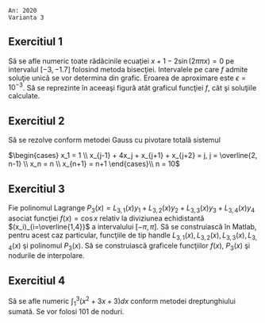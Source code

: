 ```
An: 2020
Varianta 3
```

## Exercitiul 1

Să se afle numeric toate rădăcinile ecuaţiei $x + 1 - 2\sin{(2π\pi x)} = 0$ pe intervalul $[-3, -1.7]$ folosind metoda bisecţiei. Intervalele pe care $f$ admite soluţie unică se
vor determina din grafic. Eroarea de aproximare este $\epsilon = 10^{-3}$. Să se reprezinte ı̂n aceeaşi figură atât graficul funcţiei $f$, cât şi soluţiile calculate.

## Exercitiul 2

Să se rezolve conform metodei Gauss cu pivotare totală sistemul

$\begin{cases}
x_1 = 1 \\
x_{j-1} + 4x_j + x_{j+1} + x_{j+2} = j, j = \overline{2, n-1} \\
x_n = n \\
x_{n+1} = n+1
\end{cases}\\
n = 10$

## Exercitiul 3

Fie polinomul Lagrange $P_3(x) = L_{3,1}(x)y_1 + L_{3,2}(x)y_2 + L_{3,3}(x)y_3 + L_{3,4}(x)y_4$ asociat funcţiei $f(x) = \cos{x}$ relativ la diviziunea echidistantă $(x_i)_{i=\overline{1,4}}$ a intervalului $[-\pi, \pi]$. Să se construiască ı̂n Matlab, pentru acest caz particular, funcţiile de tip handle $L_{3,1} (x), L_{3,2}(x), L_{3,3}(x), L_{3,4}(x)$ şi polinomul $P_3(x)$. Să se construiască graficele funcţiilor $f(x)$, $P_3(x)$ şi nodurile de interpolare.

## Exercitiul 4

Să se afle numeric $\displaystyle\int_1^3 (x^2 + 3x + 3)dx$ conform metodei dreptunghiului sumată. Se vor folosi 101 de noduri.